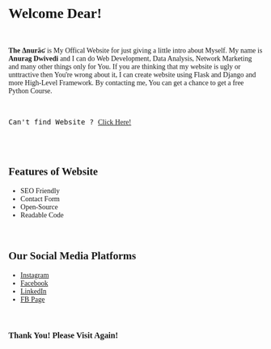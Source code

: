 <link href="https://fonts.googleapis.com/css?family=Open+Sans:300,300i,400,400i,600,600i,700,700i|Raleway:300,300i,400,400i,500,500i,600,600i,700,700i|Poppins:300,300i,400,400i,500,500i,600,600i,700,700i" rel="stylesheet">
<style>
    * {
        font-family: 'Poppins';
    }
</style>
<h1>Welcome Dear!</h1>
<br>
<p><b><strong> The Δnurãʛ </strong></b> is My Offical Website for just giving a little intro about Myself. My name is <strong> Anurag Dwivedi</strong> and I can do Web Development, Data Analysis, Network Marketing and many other things only for You. If you are thinking that my website is ugly or unttractive then You're wrong about it, I can create website using Flask and Django and more High-Level Framework. By contacting me, You can get a chance to get a free Python Course.</p>
<br>
<p style="font-family: monospace;">Can't find Website ? <a href="#"> Click Here! </a></p>
<br>
<br>
<h2>Features of Website</h2>
<ul>
    <li>SEO Friendly</li>
    <li>Contact Form</li>
    <li>Open-Source</li>
    <li>Readable Code</li>
</ul>
<br>
<h2>Our Social Media Platforms</h2>
<ul>
    <li><a href="https://www.instagram.com/anurag_dwivedi.live" target="_blank" >Instagram</a></li>
    <li><a href="https://www.facebook.com/anuragdwivedilive" target="_blank" >Facebook</a></li>
    <li><a href="https://www.linkedin.com/in/anurag_dwivedi_live" target="_blank" >LinkedIn</a></li>
    <li><a href="https://www.instagram.com/anurag.dwivedi.live" target="_blank" >FB Page</a></li>
</ul>
<br>
<h3>Thank You! Please Visit Again!</h3>
